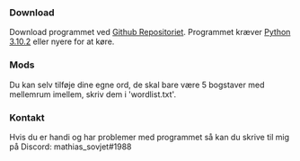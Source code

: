 ### Download
Download programmet ved [Github Repositoriet](https://github.com/csnoew/dansk-wordle/). Programmet kræver [Python 3.10.2](https://www.python.org/downloads/) eller nyere for at køre.

### Mods
Du kan selv tilføje dine egne ord, de skal bare være 5 bogstaver med mellemrum imellem, skriv dem i 'wordlist.txt'.

### Kontakt
Hvis du er handi og har problemer med programmet så kan du skrive til mig på Discord: mathias_sovjet#1988
